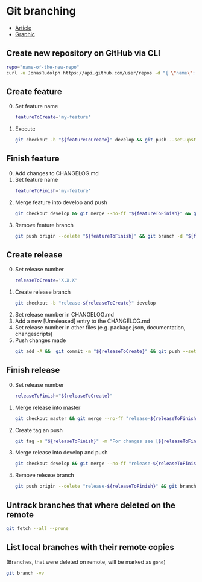 # Git branching
* [Article](http://nvie.com/posts/a-successful-git-branching-model/)
* [Graphic](http://nvie.com/files/Git-branching-model.pdf)

## Create new repository on GitHub via CLI
```bash
repo="name-of-the-new-repo"
curl -u JonasRudolph https://api.github.com/user/repos -d "{ \"name\": \"${repo}\" }"
```

## Create feature
0. Set feature name
   ```bash
   featureToCreate='my-feature'
   ```
1. Execute  
   ```bash
   git checkout -b "${featureToCreate}" develop && git push --set-upstream origin "${featureToCreate}"
   ```

## Finish feature
0. Add changes to CHANGELOG.md
1. Set feature name
   ```bash
   featureToFinish='my-feature'
   ```
2. Merge feature into develop and push
   ```bash
   git checkout develop && git merge --no-ff "${featureToFinish}" && git push
   ```
3. Remove feature branch
   ```bash
   git push origin --delete "${featureToFinish}" && git branch -d "${featureToFinish}"
   ```

## Create release
0. Set release number
   ```bash
   releaseToCreate='X.X.X'
   ```
1. Create release branch
   ```bash
   git checkout -b "release-${releaseToCreate}" develop
   ```
2. Set release number in CHANGELOG.md
3. Add a new [Unreleased] entry to the CHANGELOG.md
4. Set release number in other files (e.g. package.json, documentation, changescripts)
5. Push changes made
   ```bash
   git add -A &&  git commit -m "${releaseToCreate}" && git push --set-upstream origin "release-${releaseToCreate}"
   ```

## Finish release
0. Set release number
   ```bash
   releaseToFinish="${releaseToCreate}"
   ```
1. Merge release into master  
   ```bash
   git checkout master && git merge --no-ff "release-${releaseToFinish}"
   ```
2. Create tag an push
   ```bash
   git tag -a "${releaseToFinish}" -m "For changes see [${releaseToFinish}] section in CHANGELOG.md" && git push && git push --tags
   ```
3. Merge release into develop and push
   ```bash
   git checkout develop && git merge --no-ff "release-${releaseToFinish}" && git push
   ```
4. Remove release branch
   ```bash
   git push origin --delete "release-${releaseToFinish}" && git branch -d "release-${releaseToFinish}"
   ```

## Untrack branches that where deleted on the remote
```bash
git fetch --all --prune
```

## List local branches with their remote copies
(Branches, that were deleted on remote, will be marked as `gone`)
```bash
git branch -vv
```

